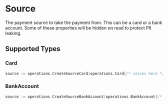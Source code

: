 # Source

The payment source to take the payment from. This can be a card or a bank account. Some of these properties will be hidden on read to protect PII leaking.


## Supported Types

### Card

```go
source := operations.CreateSourceCard(operations.Card{/* values here */})
```

### BankAccount

```go
source := operations.CreateSourceBankAccount(operations.BankAccount{/* values here */})
```

